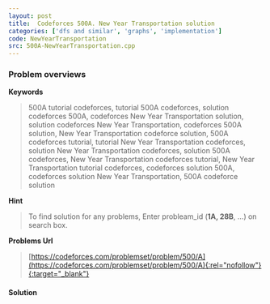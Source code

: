 ```yaml
---
layout: post
title:  Codeforces 500A. New Year Transportation solution
categories: ['dfs and similar', 'graphs', 'implementation']
code: NewYearTransportation
src: 500A-NewYearTransportation.cpp
---
```

### **Problem overviews**

**Keywords**
> 500A tutorial codeforces, tutorial 500A codeforces, solution codeforces 500A, codeforces New Year Transportation solution, solution codeforces New Year Transportation, codeforces 500A solution, New Year Transportation codeforce solution, 500A codeforces tutorial, tutorial New Year Transportation codeforces, solution New Year Transportation codeforces, solution 500A codeforces, New Year Transportation codeforces tutorial, New Year Transportation tutorial codeforces, codeforces solution 500A, codeforces solution New Year Transportation, 500A codeforce solution

**Hint**
> To find solution for any problems, Enter probleam_id (**1A, 28B**, ...) on search box. 

**Problems Url**
> [https://codeforces.com/problemset/problem/500/A](https://codeforces.com/problemset/problem/500/A){:rel="nofollow"}{:target="_blank"}

#### **Solution**



